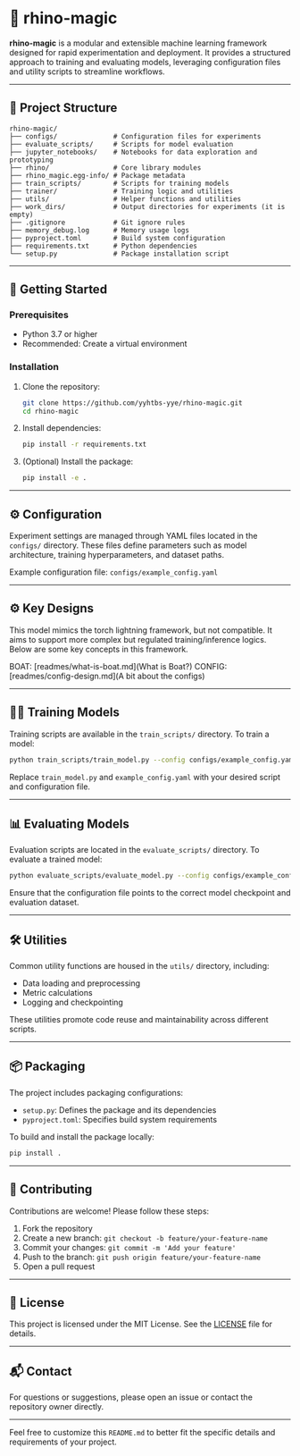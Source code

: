 # 🦏 rhino-magic

**rhino-magic** is a modular and extensible machine learning framework designed for rapid experimentation and deployment. It provides a structured approach to training and evaluating models, leveraging configuration files and utility scripts to streamline workflows.

---

## 📁 Project Structure

```
rhino-magic/
├── configs/              # Configuration files for experiments
├── evaluate_scripts/     # Scripts for model evaluation
├── jupyter_notebooks/    # Notebooks for data exploration and prototyping
├── rhino/                # Core library modules
├── rhino_magic.egg-info/ # Package metadata
├── train_scripts/        # Scripts for training models
├── trainer/              # Training logic and utilities
├── utils/                # Helper functions and utilities
├── work_dirs/            # Output directories for experiments (it is empty)
├── .gitignore            # Git ignore rules
├── memory_debug.log      # Memory usage logs
├── pyproject.toml        # Build system configuration
├── requirements.txt      # Python dependencies
└── setup.py              # Package installation script
```

---

## 🚀 Getting Started

### Prerequisites

* Python 3.7 or higher
* Recommended: Create a virtual environment

### Installation

1. Clone the repository:

   ```bash
   git clone https://github.com/yyhtbs-yye/rhino-magic.git
   cd rhino-magic
   ```

2. Install dependencies:

   ```bash
   pip install -r requirements.txt
   ```

3. (Optional) Install the package:

   ```bash
   pip install -e .
   ```

---

## ⚙️ Configuration

Experiment settings are managed through YAML files located in the `configs/` directory. These files define parameters such as model architecture, training hyperparameters, and dataset paths.

Example configuration file: `configs/example_config.yaml`

---

## ⚙️ Key Designs

This model mimics the torch lightning framework, but not compatible. It aims to support more complex but regulated training/inference logics. Below are some key concepts in this framework.

BOAT: [readmes/what-is-boat.md](What is Boat?)
CONFIG: [readmes/config-design.md](A bit about the configs)

---

## 🏋️‍♂️ Training Models

Training scripts are available in the `train_scripts/` directory. To train a model:

```bash
python train_scripts/train_model.py --config configs/example_config.yaml
```

Replace `train_model.py` and `example_config.yaml` with your desired script and configuration file.

---

## 📊 Evaluating Models

Evaluation scripts are located in the `evaluate_scripts/` directory. To evaluate a trained model:

```bash
python evaluate_scripts/evaluate_model.py --config configs/example_config.yaml
```

Ensure that the configuration file points to the correct model checkpoint and evaluation dataset.

---

## 🛠️ Utilities

Common utility functions are housed in the `utils/` directory, including:

* Data loading and preprocessing
* Metric calculations
* Logging and checkpointing

These utilities promote code reuse and maintainability across different scripts.

---

## 📦 Packaging

The project includes packaging configurations:

* `setup.py`: Defines the package and its dependencies
* `pyproject.toml`: Specifies build system requirements

To build and install the package locally:

```bash
pip install .
```

---

## 🤝 Contributing

Contributions are welcome! Please follow these steps:

1. Fork the repository
2. Create a new branch: `git checkout -b feature/your-feature-name`
3. Commit your changes: `git commit -m 'Add your feature'`
4. Push to the branch: `git push origin feature/your-feature-name`
5. Open a pull request

---

## 📄 License

This project is licensed under the MIT License. See the [LICENSE](LICENSE) file for details.

---

## 📬 Contact

For questions or suggestions, please open an issue or contact the repository owner directly.

---

Feel free to customize this `README.md` to better fit the specific details and requirements of your project.
